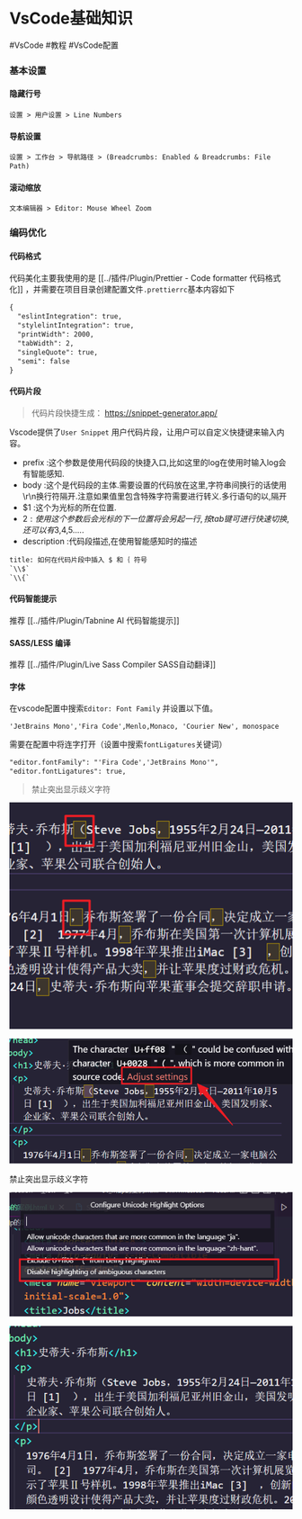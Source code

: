 # VsCode基础知识

#VsCode #教程 #VsCode配置  

### 基本设置

#### 隐藏行号

```
设置 > 用户设置 > Line Numbers
```

#### 导航设置

```
设置 > 工作台 > 导航路径 > (Breadcrumbs: Enabled & Breadcrumbs: File Path)
```

#### 滚动缩放

```
文本编辑器 > Editor: Mouse Wheel Zoom
```


### 编码优化

#### 代码格式

代码美化主要我使用的是 [[../插件/Plugin/Prettier - Code formatter 代码格式化]] ，并需要在项目目录创建配置文件`.prettierrc`基本内容如下

```
{
  "eslintIntegration": true,
  "stylelintIntegration": true,
  "printWidth": 2000,
  "tabWidth": 2,
  "singleQuote": true,
  "semi": false
}
```

#### 代码片段

> 代码片段快捷生成： https://snippet-generator.app/

Vscode提供了`User Snippet` 用户代码片段，让用户可以自定义快捷键来输入内容。

- prefix      :这个参数是使用代码段的快捷入口,比如这里的log在使用时输入log会有智能感知.
- body        :这个是代码段的主体.需要设置的代码放在这里,字符串间换行的话使用\r\n换行符隔开.注意如果值里包含特殊字符需要进行转义.多行语句的以,隔开
- $1          :这个为光标的所在位置.
- $2          :使用这个参数后会光标的下一位置将会另起一行,按tab键可进行快速切换,还可以有$3,$4,$5.....
- description :代码段描述,在使用智能感知时的描述

```ad-note
title: 如何在代码片段中插入 $ 和｛ 符号
`\\$`
`\\{`
```


#### 代码智能提示

推荐 [[../插件/Plugin/Tabnine AI 代码智能提示]]

#### SASS/LESS 编译

推荐 [[../插件/Plugin/Live Sass Compiler SASS自动翻译]]

#### 字体

在vscode配置中搜索`Editor: Font Family` 并设置以下值。

```
'JetBrains Mono','Fira Code',Menlo,Monaco, 'Courier New', monospace
```

需要在配置中将连字打开（设置中搜索`fontLigatures`关键词）

```
"editor.fontFamily": "'Fira Code','JetBrains Mono'",
"editor.fontLigatures": true,
```


> 禁止突出显示歧义字符

![](assets/Pasted%20image%2020220904125954.png)

![](assets/Pasted%20image%2020220904130023.png)

禁止突出显示歧义字符

![](assets/Pasted%20image%2020220904130034.png)

![](assets/Pasted%20image%2020220904130048.png)

